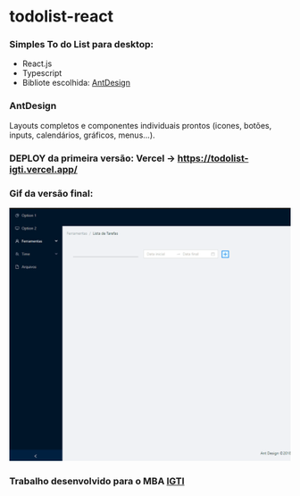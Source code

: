 # todolist-react

### Simples To do List para desktop:
* React.js
* Typescript
* Bibliote escolhida: [AntDesign](https://ant.design/)

### AntDesign
Layouts completos e componentes individuais prontos (icones, botões, inputs, calendários, gráficos, menus...).

### DEPLOY da primeira versão: Vercel -> https://todolist-igti.vercel.app/

### Gif da versão final:

<img src="./public/gif.gif"/>

### Trabalho desenvolvido para o MBA [IGTI](https://www.igti.com.br/)
